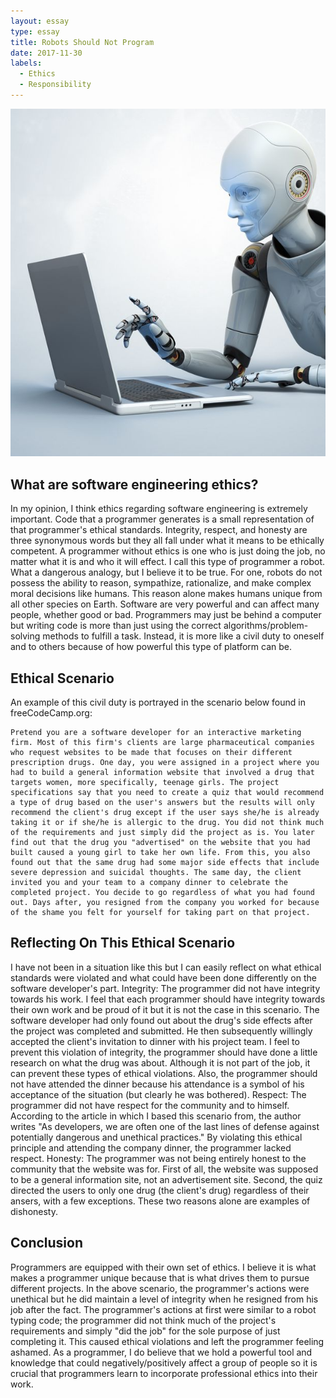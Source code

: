 ```yaml
---
layout: essay
type: essay
title: Robots Should Not Program
date: 2017-11-30
labels:
  - Ethics
  - Responsibility
---
```


<img class="ui medium left floated image" src="../images/robot-coding.jpg">

## What are software engineering ethics?

In my opinion, I think ethics regarding software engineering is extremely important. Code that a programmer generates is a small representation of that programmer's ethical standards. Integrity, respect, and honesty are three synonymous words but they all fall under what it means to be ethically competent. A programmer without ethics is one who is just doing the job, no matter what it is and who it will effect. I call this type of programmer a robot. What a dangerous analogy, but I believe it to be true. For one, robots do not possess the ability to reason, sympathize, rationalize, and make complex moral decisions like humans. This reason alone makes humans unique from all other species on Earth. Software are very powerful and can affect many people, whether good or bad. Programmers may just be behind a computer but writing code is more than just using the correct algorithms/problem-solving methods to fulfill a task. Instead, it is more like a civil duty to oneself and to others because of how powerful this type of platform can be.

## Ethical Scenario

An example of this civil duty is portrayed in the scenario below found in freeCodeCamp.org:
```
Pretend you are a software developer for an interactive marketing firm. Most of this firm's clients are large pharmaceutical companies who request websites to be made that focuses on their different prescription drugs. One day, you were assigned in a project where you had to build a general information website that involved a drug that targets women, more specifically, teenage girls. The project specifications say that you need to create a quiz that would recommend a type of drug based on the user's answers but the results will only recommend the client's drug except if the user says she/he is already taking it or if she/he is allergic to the drug. You did not think much of the requirements and just simply did the project as is. You later find out that the drug you "advertised" on the website that you had built caused a young girl to take her own life. From this, you also found out that the same drug had some major side effects that include severe depression and suicidal thoughts. The same day, the client invited you and your team to a company dinner to celebrate the completed project. You decide to go regardless of what you had found out. Days after, you resigned from the company you worked for because of the shame you felt for yourself for taking part on that project.
```

## Reflecting On This Ethical Scenario

I have not been in a situation like this but I can easily reflect on what ethical standards were violated and what could have been done differently on the software developer's part.
Integrity: The programmer did not have integrity towards his work. I feel that each programmer should have integrity towards their own work and be proud of it but it is not the case in this scenario. The software developer had only found out about the drug's side effects after the project was completed and submitted. He then subsequently willingly accepted the client's invitation to dinner with his project team. I feel to prevent this violation of integrity, the programmer should have done a little research on what the drug was about. Although it is not part of the job, it can prevent these types of ethical violations. Also, the programmer should not have attended the dinner because his attendance is a symbol of his acceptance of the situation (but clearly he was bothered).
Respect: The programmer did not have respect for the community and to himself. According to the article in which I based this scenario from, the author writes "As developers, we are often one of the last lines of defense against potentially dangerous and unethical practices." By violating this ethical principle and attending the company dinner, the programmer lacked respect.
Honesty: The programmer was not being entirely honest to the community that the website was for. First of all, the website was supposed to be a general information site, not an advertisement site. Second, the quiz directed the users to only one drug (the client's drug) regardless of their ansers, with a few exceptions. These two reasons alone are examples of dishonesty.

## Conclusion

Programmers are equipped with their own set of ethics. I believe it is what makes a programmer unique because that is what drives them to pursue different projects. In the above scenario, the programmer's actions were unethical but he did maintain a level of integrity when he resigned from his job after the fact. The programmer's actions at first were similar to a robot typing code; the programmer did not think much of the project's requirements and simply "did the job" for the sole purpose of just completing it. This caused ethical violations and left the programmer feeling ashamed. As a programmer, I do believe that we hold a powerful tool and knowledge that could negatively/positively affect a group of people so it is crucial that programmers learn to incorporate professional ethics into their work.

